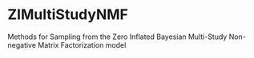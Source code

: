 # ZIMultiStudyNMF
Methods for Sampling from the Zero Inflated Bayesian Multi-Study Non-negative Matrix Factorization model
